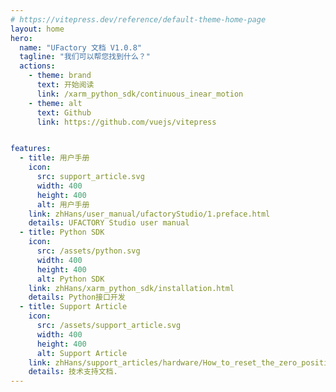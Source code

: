 ```yaml
---
# https://vitepress.dev/reference/default-theme-home-page
layout: home
hero:
  name: "UFactory 文档 V1.0.8"
  tagline: "我们可以帮您找到什么？"
  actions:
    - theme: brand
      text: 开始阅读
      link: /xarm_python_sdk/continuous_inear_motion
    - theme: alt
      text: Github
      link: https://github.com/vuejs/vitepress


features:
  - title: 用户手册
    icon: 
      src: support_article.svg
      width: 400
      height: 400
      alt: 用户手册
    link: zhHans/user_manual/ufactoryStudio/1.preface.html
    details: UFACTORY Studio user manual
  - title: Python SDK
    icon: 
      src: /assets/python.svg
      width: 400
      height: 400
      alt: Python SDK
    link: zhHans/xarm_python_sdk/installation.html
    details: Python接口开发
  - title: Support Article
    icon: 
      src: /assets/support_article.svg
      width: 400
      height: 400
      alt: Support Article
    link: zhHans/support_articles/hardware/How_to_reset_the_zero_position_of_xArm_Gripper.html
    details: 技术支持文档.
---
```


